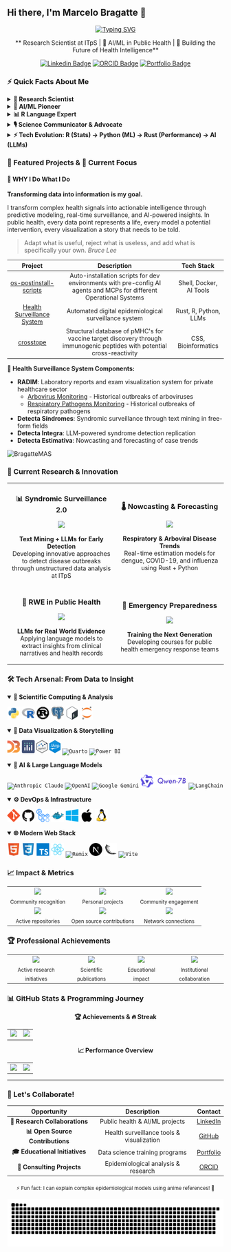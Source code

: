 ## Hi there, I'm Marcelo Bragatte 👋

<div align="center">

[![Typing SVG](https://readme-typing-svg.herokuapp.com?font=Fira+Code&pause=1000&color=36BCF7&center=true&vCenter=true&width=600&lines=Transforming+Health+Data+into+Public+Policy;Syndromic+Surveillance+%26+AI+Researcher;Real+World+Evidence+Advocate)](https://git.io/typing-svg)

** Research Scientist at ITpS | 🧬 AI/ML in Public Health | 🚀 Building the Future of Health Intelligence**

[![Linkedin Badge](https://img.shields.io/badge/-Let's%20Connect-blue?style=for-the-badge&logo=Linkedin&logoColor=white&link=www.linkedin.com/in/bragatte)](https://www.linkedin.com/in/bragatte/)
[![ORCID Badge](https://img.shields.io/badge/-ORCID-A6CE39?style=for-the-badge&logo=orcid&logoColor=white&link=https://orcid.org/0000-0001-6031-4755)](https://orcid.org/0000-0001-6031-4755)
[![Portfolio Badge](https://img.shields.io/badge/-View%20Portfolio-green?style=for-the-badge&logo=Portfolio&logoColor=white&link=https://bit.ly/bragatte/)](https://bit.ly/bragatte)

</div>

### ⚡ Quick Facts About Me

<details>
<summary><b>🏥 Research Scientist</b></summary>

**Leading innovations in syndromic surveillance and health intelligence at [ITpS](https://www.itps.org.br/)**
Real World Evidence through AI/ML applications in public health, with emphasis on text mining for syndromic surveillance and predictive modeling for respiratory and arboviral diseases

</details>

<details>
<summary><b>🧬 AI/ML Pioneer</b></summary>

**Daily application of LLMs in health research workflows**
Configuring and deploying AI agents and MCPs (Model Context Protocols) | Active user of Claude-code for accelerated development | Transforming how epidemiological research is conducted through AI-assisted analysis

</details>

<details>
<summary><b>📊 R Language Expert</b></summary>

**Recently completed 3-year tenure as Project Coordinator of "Análise de Dados para Qualificação da Gestão em Saúde" at [ICEPi](https://icepi.es.gov.br/) (Jul 2022 - Jun 2025)**
Designed and delivered comprehensive R programming courses covering the full data science pipeline - from ETL to Machine Learning - specifically tailored for health surveillance professionals | 500+ Professionals Trained

</details>

<details>
<summary><b>🎙️ Science Communicator & Advocate</b></summary>
<p align="left">
<strong>Founding member of Instituto Mario Schenberg</strong><br>
Founding member and Data Analysis Group Coordinator at [Rede Análise](https://redeanalise.com.br/)
</p>
</details>

<details>
<summary><b>⚡ Tech Evolution: R (Stats) → Python (ML) → Rust (Performance) → AI (LLMs)</b></summary>
<p align="left">
<strong>From R mastery to polyglot programming</strong><br>
Currently exploring high-performance computing for real-time epidemiological surveillance while integrating cutting-edge AI tools into traditional public health workflows
</p>
</details>

### 🚀 Featured Projects & 🎯 Current Focus

#### 🎯 WHY I Do What I Do

**Transforming data into information is my goal.**

I transform complex health signals into actionable intelligence through predictive modeling, real-time surveillance, and AI-powered insights. In public health, every data point represents a life, every model a potential intervention, every visualization a story that needs to be told.
> Adapt what is useful, reject what is useless, and add what is specifically your own.
_Bruce Lee_

<div align="center">

| Project | Description | Tech Stack |
|:---:|:---:|:---:|
| [os-postinstall-scripts](https://github.com/BragatteMAS/os-postinstall-scripts) | Auto-installation scripts for dev environments with pre-config AI agents and MCPs for different Operational Systems | Shell, Docker, AI Tools |
| [Health Surveillance System](https://github.com/InstitutoTodosPelaSaude) | Automated digital epidemiological surveillance system | Rust, R, Python, LLMs |
| [crosstope](https://github.com/BragatteMAS/crosstope) | Structural database of pMHC's for vaccine target discovery through immunogenic peptides with potential cross-reactivity | CSS, Bioinformatics |

</div>

**🔬 Health Surveillance System Components:**
- **RADIM**: Laboratory reports and exam visualization system for private healthcare sector
  - [Arbovirus Monitoring](https://www.itps.org.br/pesquisa/monitoramento-de-arboviroses) - Historical outbreaks of arboviruses
  - [Respiratory Pathogens Monitoring](https://www.itps.org.br/pesquisa/monitoramento-de-patogenos-respiratorios) - Historical outbreaks of respiratory pathogens
- **Detecta Síndromes**: Syndromic surveillance through text mining in free-form fields
- **Detecta Integra**: LLM-powered syndrome detection replication
- **Detecta Estimativa**: Nowcasting and forecasting of case trends



<p align="left"> <img src="https://komarev.com/ghpvc/?username=BragatteMAS" alt="BragatteMAS" /> </p>

### 🚀 Current Research & Innovation

<div align="right">

<table>
<tr>
<td width="50%">
<h3 align="center">📊 Syndromic Surveillance 2.0</h3>
<div align="center">
<img src="https://img.shields.io/badge/Status-Active-success?style=for-the-badge" />
<p>
<strong>Text Mining + LLMs for Early Detection</strong><br>
Developing innovative approaches to detect disease outbreaks through unstructured data analysis at ITpS
</p>
</div>
</td>
<td width="50%">
<h3 align="center">🌡️ Nowcasting & Forecasting</h3>
<div align="center">
<img src="https://img.shields.io/badge/Status-In_Progress-yellow?style=for-the-badge" />
<p>
<strong>Respiratory & Arboviral Disease Trends</strong><br>
Real-time estimation models for dengue, COVID-19, and influenza using Rust + Python
</p>
</div>
</td>
</tr>
<tr>
<td width="50%">
<h3 align="center">🏥 RWE in Public Health</h3>
<div align="center">
<img src="https://img.shields.io/badge/Status-Active-success?style=for-the-badge" />
<p>
<strong>LLMs for Real World Evidence</strong><br>
Applying language models to extract insights from clinical narratives and health records
</p>
</div>
</td>
<td width="50%">
<h3 align="center">🚨 Emergency Preparedness</h3>
<div align="center">
<img src="https://img.shields.io/badge/Status-Teaching-blue?style=for-the-badge" />
<p>
<strong>Training the Next Generation</strong><br>
Developing courses for public health emergency response teams
</p>
</div>
</td>
</tr>
</table>

</div>

### 🛠️ Tech Arsenal: From Data to Insight

<details open>
<summary><b>🧬 Scientific Computing & Analysis</b></summary>

<code><img height="30" src="https://raw.githubusercontent.com/devicons/devicon/master/icons/python/python-original.svg" alt="Python"></code>
<code><img height="30" src="https://raw.githubusercontent.com/devicons/devicon/master/icons/r/r-original.svg" alt="R"></code>
<code><img height="30" src="https://raw.githubusercontent.com/devicons/devicon/master/icons/rust/rust-original.svg" alt="Rust"></code>
<code><img height="30" src="https://raw.githubusercontent.com/devicons/devicon/master/icons/postgresql/postgresql-original.svg" alt="PostgreSQL"></code>
<code><img height="30" src="https://raw.githubusercontent.com/devicons/devicon/master/icons/bash/bash-original.svg" alt="Bash"></code>
<code><img height="30" src="https://raw.githubusercontent.com/devicons/devicon/master/icons/jupyter/jupyter-original.svg" alt="Jupyter"></code>

</details>

<details open>
<summary><b>🎨 Data Visualization & Storytelling</b></summary>

<code><img height="30" src="https://raw.githubusercontent.com/devicons/devicon/master/icons/d3js/d3js-original.svg" alt="D3.js"></code>
<code><img height="30" src="https://raw.githubusercontent.com/devicons/devicon/master/icons/plotly/plotly-original.svg" alt="Plotly"></code>
<code><img height="30" src="https://raw.githubusercontent.com/tidyverse/ggplot2/main/man/figures/logo.png" alt="ggplot2"></code>
<code><img height="30" src="https://raw.githubusercontent.com/rstudio/hex-stickers/master/SVG/shiny.svg" alt="Shiny"></code>
<code><img height="30" src="https://quarto.org/quarto.png" alt="Quarto"></code>
<code><img height="30" src="https://raw.githubusercontent.com/microsoft/PowerBI-Icons/main/SVG/Power-BI.svg" alt="Power BI"></code>


</details>

<details open>
<summary><b>🤖 AI & Large Language Models</b></summary>

<code><img height="30" src="https://www.anthropic.com/images/icons/apple-touch-icon.png" alt="Anthropic Claude"></code>
<code><img height="30" src="https://upload.wikimedia.org/wikipedia/commons/0/04/ChatGPT_logo.svg" alt="OpenAI"></code>
<code><img height="30" src="https://upload.wikimedia.org/wikipedia/commons/8/8a/Google_Gemini_logo.svg" alt="Google Gemini"></code>
<code><img height="30" src="https://github.com/QwenLM/Qwen/raw/main/assets/logo.jpg" alt="Qwen"></code>
<code><img height="30" src="https://python.langchain.com/img/favicon.ico" alt="LangChain"></code>


</details >

<details open>
<summary><b>⚙️ DevOps & Infrastructure</b></summary>

<code><img height="30" src="https://raw.githubusercontent.com/devicons/devicon/master/icons/git/git-original.svg" alt="Git"></code>
<code><img height="30" src="https://raw.githubusercontent.com/devicons/devicon/master/icons/github/github-original.svg" alt="GitHub"></code>
<code><img height="30" src="https://raw.githubusercontent.com/devicons/devicon/master/icons/githubactions/githubactions-original.svg" alt="GitHub Actions"></code>
<code><img height="30" src="https://raw.githubusercontent.com/devicons/devicon/master/icons/docker/docker-original.svg" alt="Docker"></code>
<code><img height="30" src="https://raw.githubusercontent.com/devicons/devicon/master/icons/windows8/windows8-original.svg" alt="Windows"></code>
<code><img height="30" src="https://raw.githubusercontent.com/devicons/devicon/master/icons/apple/apple-original.svg" alt="macOS"></code>
<code><img height="30" src="https://raw.githubusercontent.com/devicons/devicon/master/icons/linux/linux-original.svg" alt="Linux"></code>

</details>

<details open>
<summary><b>🌐 Modern Web Stack</b></summary>

<code><img height="30" src="https://raw.githubusercontent.com/devicons/devicon/master/icons/html5/html5-original.svg" alt="HTML5"></code>
<code><img height="30" src="https://raw.githubusercontent.com/devicons/devicon/master/icons/css3/css3-original.svg" alt="CSS3"></code>
<code><img height="30" src="https://raw.githubusercontent.com/devicons/devicon/master/icons/typescript/typescript-original.svg" alt="TypeScript"></code>
<code><img height="30" src="https://raw.githubusercontent.com/devicons/devicon/master/icons/react/react-original.svg" alt="React"></code>
<code><img height="30" src="https://remix.run/favicon-192.png" alt="Remix"></code>
<code><img height="30" src="https://raw.githubusercontent.com/devicons/devicon/master/icons/nextjs/nextjs-original.svg" alt="Next.js"></code>
<code><img height="30" src="https://raw.githubusercontent.com/devicons/devicon/master/icons/flask/flask-original.svg" alt="Flask"></code>
<code><img height="30" src="https://vitejs.dev/logo.svg" alt="Vite"></code>

</details>

### 📈 Impact & Metrics

<div align="center">
<table>
<tr>
<td align="center">
<img src="https://img.shields.io/badge/GitHub_Stars_Received-8-brightgreen?style=for-the-badge" />
<br><sub>Community recognition</sub>
</td>
<td align="center">
<img src="https://img.shields.io/badge/Original_Repos-26-blue?style=for-the-badge" />
<br><sub>Personal projects</sub>
</td>
<td align="center">
<img src="https://img.shields.io/badge/GitHub_Followers-67-orange?style=for-the-badge" />
<br><sub>Community engagement</sub>
</td>
</tr>
<tr>
<td align="center">
<img src="https://img.shields.io/badge/Total_Repos-126-purple?style=for-the-badge" />
<br><sub>Active repositories</sub>
</td>
<td align="center">
<img src="https://img.shields.io/badge/Forks-100-yellow?style=for-the-badge" />
<br><sub>Open source contributions</sub>
</td>
<td align="center">
<img src="https://img.shields.io/badge/Following-171-green?style=for-the-badge" />
<br><sub>Network connections</sub>
</td>
</tr>
</table>
</div>

### 🏆 Professional Achievements

<div align="center">
<table>
<tr>
<td align="center">
<img src="https://img.shields.io/badge/Research_Projects-10+-blue?style=for-the-badge" />
<br><sub>Active research initiatives</sub>
</td>
<td align="center">
<img src="https://img.shields.io/badge/Publications-5+-green?style=for-the-badge" />
<br><sub>Scientific publications</sub>
</td>
<td align="center">
<img src="https://img.shields.io/badge/Professionals_Trained-500+-orange?style=for-the-badge" />
<br><sub>Educational impact</sub>
</td>
<td align="center">
<img src="https://img.shields.io/badge/Organizations-3+-purple?style=for-the-badge" />
<br><sub>Institutional collaboration</sub>
</td>
</tr>
</table>
</div>

### 📊 GitHub Stats & Programming Journey

<div align="center">

**🏆 Achievements & 🔥 Streak**
<table>
<tr>
<td align="center">
<img height="200em" src="https://github-profile-trophy.vercel.app/?username=BragatteMAS&theme=algolia&no-frame=true&row=3&column=3"/>
</td>
<td align="center">
<img height="200em" src="https://github-readme-streak-stats.herokuapp.com/?user=BragatteMAS&theme=react&hide_border=true&layout=compact"/>
</td>
</tr>
</table>

**📈 Performance Overview**
<table>
<tr>
<td align="center">
<img height="180em" src="https://github-readme-stats.vercel.app/api?username=BragatteMAS&show_icons=true&theme=react&include_all_commits=true&count_private=true"/>
</td>
<td align="center">
<img height="180em" src="https://github-readme-stats.vercel.app/api/top-langs/?username=BragatteMAS&layout=compact&langs_count=8&theme=react"/>
</td>
</tr>
</table>

</div>

---

### 🤝 Let's Collaborate!

<div align="center">

| Opportunity | Description | Contact |
|:---:|:---:|:---:|
| **🔬 Research Collaborations** | Public health & AI/ML projects | [LinkedIn](https://www.linkedin.com/in/bragatte/) |
| **📊 Open Source Contributions** | Health surveillance tools & visualization | [GitHub](https://github.com/BragatteMAS) |
| **🎓 Educational Initiatives** | Data science training programs | [Portfolio](https://bit.ly/bragatte) |
| **💼 Consulting Projects** | Epidemiological analysis & research | [ORCID](https://orcid.org/0000-0001-6031-4755) |

</div>

<div align="center">

<sub>⚡ Fun fact: I can explain complex epidemiological models using anime references! 🎌</sub>

</div>

<p align="center">
  <img src="https://github.com/BragatteMAS/BragatteMAS/blob/output/github-contribution-grid-snake.svg" alt="snake">
</p>
